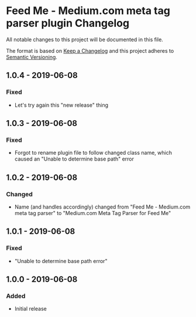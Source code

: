 # Feed Me - Medium.com meta tag parser plugin Changelog

All notable changes to this project will be documented in this file.

The format is based on [Keep a Changelog](http://keepachangelog.com/) and this project adheres to [Semantic Versioning](http://semver.org/).

## 1.0.4 - 2019-06-08
### Fixed
- Let's try again this "new release" thing

## 1.0.3 - 2019-06-08
### Fixed
- Forgot to rename plugin file to follow changed class name, which caused an "Unable to determine base path" error

## 1.0.2 - 2019-06-08
### Changed
- Name (and handles accordingly) changed from "Feed Me - Medium.com meta tag parser" to "Medium.com Meta Tag Parser for Feed Me"

## 1.0.1 - 2019-06-08
### Fixed
- "Unable to determine base path error"

## 1.0.0 - 2019-06-08
### Added
- Initial release
